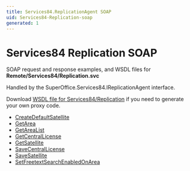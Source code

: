```yaml
---
title: Services84.ReplicationAgent SOAP
uid: Services84-Replication-soap
generated: 1
---
```


# Services84 Replication SOAP

SOAP request and response examples, and WSDL files for **Remote/Services84/Replication.svc**

Handled by the <see cref="T:SuperOffice.Services84.IReplicationAgent">SuperOffice.Services84.IReplicationAgent</see> interface.

Download [WSDL file for Services84/Replication](../Services84-Replication.md) if you need to generate your own proxy code.

* [CreateDefaultSatellite](CreateDefaultSatellite.md)
* [GetArea](GetArea.md)
* [GetAreaList](GetAreaList.md)
* [GetCentralLicense](GetCentralLicense.md)
* [GetSatellite](GetSatellite.md)
* [SaveCentralLicense](SaveCentralLicense.md)
* [SaveSatellite](SaveSatellite.md)
* [SetFreetextSearchEnabledOnArea](SetFreetextSearchEnabledOnArea.md)
